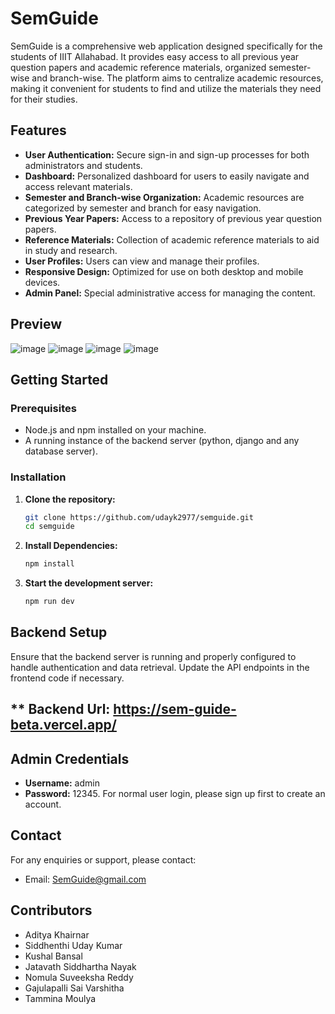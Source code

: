 # SemGuide

SemGuide is a comprehensive web application designed specifically for the students of IIIT Allahabad. It provides easy access to all previous year question papers and academic reference materials, organized semester-wise and branch-wise. The platform aims to centralize academic resources, making it convenient for students to find and utilize the materials they need for their studies.

## Features

- **User Authentication:** Secure sign-in and sign-up processes for both administrators and students.
- **Dashboard:** Personalized dashboard for users to easily navigate and access relevant materials.
- **Semester and Branch-wise Organization:** Academic resources are categorized by semester and branch for easy navigation.
- **Previous Year Papers:** Access to a repository of previous year question papers.
- **Reference Materials:** Collection of academic reference materials to aid in study and research.
- **User Profiles:** Users can view and manage their profiles.
- **Responsive Design:** Optimized for use on both desktop and mobile devices.
- **Admin Panel:** Special administrative access for managing the content.

## Preview
![image](https://github.com/k7aditya/SemGuide/assets/63181474/95bfceff-fdf4-4c1b-a30c-b34d5a128f4c)
![image](https://github.com/k7aditya/SemGuide/assets/63181474/dac7c1c7-44bc-47d8-a7f3-c0ab5291b25d)
![image](https://github.com/k7aditya/SemGuide/assets/63181474/b926667c-0b51-4c01-8c8b-a204e064c7f3)
![image](https://github.com/k7aditya/SemGuide/assets/63181474/b7c732b5-ce3a-4741-9d6a-4a5e3624250f)



## Getting Started

### Prerequisites

- Node.js and npm installed on your machine.
- A running instance of the backend server (python, django and any database server).

### Installation

1. **Clone the repository:**
   ```bash
   git clone https://github.com/udayk2977/semguide.git
   cd semguide
2. **Install Dependencies:**
   ```bash
   npm install
3. **Start the development server:**
   ```bash
   npm run dev

## Backend Setup
Ensure that the backend server is running and properly configured to handle authentication and data retrieval. Update the API endpoints in the frontend code if necessary.

## ** Backend Url: https://sem-guide-beta.vercel.app/

## Admin Credentials
- **Username:** admin
- **Password:** 12345.
  For normal user login, please sign up first to create an account.

## Contact
For any enquiries or support, please contact:
- Email: [SemGuide@gmail.com](mailto:k7aditya@gmail.com)

## Contributors
- Aditya Khairnar
- Siddhenthi Uday Kumar
- Kushal Bansal
- Jatavath Siddhartha Nayak
- Nomula Suveeksha Reddy
- Gajulapalli Sai Varshitha
- Tammina Moulya




